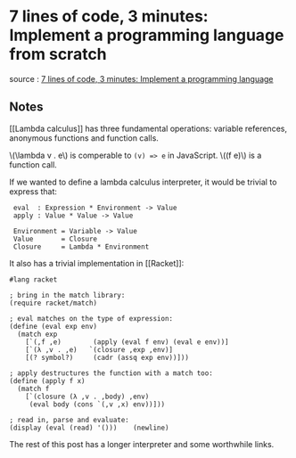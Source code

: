 # 7 lines of code, 3 minutes: Implement a programming language from scratch

source
: [7 lines of code, 3 minutes: Implement a programming language](http://matt.might.net/articles/implementing-a-programming-language/)


## Notes

[[Lambda calculus]] has three fundamental operations: variable references, anonymous functions and function calls.

\\(\lambda v . e\\) is comperable to `(v) => e` in JavaScript. \\((f e)\\) is a function call.

If we wanted to define a lambda calculus interpreter, it would be trivial to express that:

```text
 eval  : Expression * Environment -> Value
 apply : Value * Value -> Value

 Environment = Variable -> Value
 Value       = Closure
 Closure     = Lambda * Environment
```

It also has a trivial implementation in [[Racket]]:

```racket
#lang racket

; bring in the match library:
(require racket/match)

; eval matches on the type of expression:
(define (eval exp env)
  (match exp
    [`(,f ,e)        (apply (eval f env) (eval e env))]
    [`(λ ,v . ,e)   `(closure ,exp ,env)]
    [(? symbol?)     (cadr (assq exp env))]))

; apply destructures the function with a match too:
(define (apply f x)
  (match f
    [`(closure (λ ,v . ,body) ,env)
     (eval body (cons `(,v ,x) env))]))

; read in, parse and evaluate:
(display (eval (read) '()))    (newline)
```

The rest of this post has a longer interpreter and some worthwhile links.

